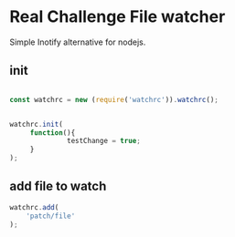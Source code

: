 # Real Challenge File watcher


Simple Inotify alternative for nodejs.



## init

```javascript

const watchrc = new (require('watchrc')).watchrc();


watchrc.init(
     function(){
              testChange = true;
     }
);

```


## add file to watch

```javascript
watchrc.add(
    'patch/file'
);

```


